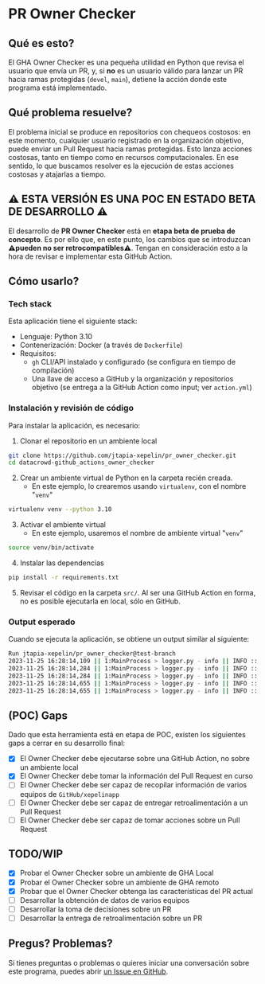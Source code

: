 # PR Owner  Checker

## Qué es esto?
El GHA Owner Checker es una pequeña utilidad en Python que revisa el usuario que envía un PR, y, si **no** es un usuario válido para lanzar un PR hacia ramas protegidas (`devel`, `main`), detiene la acción donde este programa está implementado.

## Qué problema resuelve?
El problema inicial se produce en repositorios con chequeos costosos: en este momento, cualquier usuario registrado en la organización objetivo, puede enviar un Pull Request hacia ramas protegidas. Esto lanza acciones costosas, tanto en tiempo como en recursos computacionales. En ese sentido, lo que buscamos resolver es la ejecución de estas acciones costosas y atajarlas a tiempo.

## ⚠️ ESTA VERSIÓN ES UNA POC EN ESTADO BETA DE DESARROLLO ⚠️
El desarrollo de **PR Owner Checker** está en **etapa beta de prueba de concepto**. Es por ello que, en este punto, los cambios que se introduzcan ⚠️**pueden no ser retrocompatibles**⚠️. Tengan en consideración esto a la hora de revisar e implementar esta GitHub Action.

## Cómo usarlo?

### Tech stack
Esta aplicación tiene el siguiente stack:

* Lenguaje: Python 3.10
* Contenerización: Docker (a través de `Dockerfile`)
* Requisitos:
    * `gh` CLI/API instalado y configurado (se configura en tiempo de compilación)
    * Una llave de acceso a GitHub y la organización y repositorios objetivo (se entrega a la GitHub Action como input; ver `action.yml`)

### Instalación y revisión de código
Para instalar la aplicación, es necesario:

1. Clonar el repositorio en un ambiente local
```bash
git clone https://github.com/jtapia-xepelin/pr_owner_checker.git
cd datacrowd-github_actions_owner_checker
```

2. Crear un ambiente virtual de Python en la carpeta recién creada.
    * En este ejemplo, lo crearemos usando `virtualenv`, con el nombre "`venv`"
```bash
virtualenv venv --python 3.10
```

3. Activar el ambiente virtual
    * En este ejemplo, usaremos el nombre de ambiente virtual "`venv`"
```bash
source venv/bin/activate
```

4. Instalar las dependencias
```bash
pip install -r requirements.txt
```

5. Revisar el código en la carpeta `src/`. Al ser una GitHub Action en forma, no es posible ejecutarla en local, sólo en GitHub.

### Output esperado
Cuando se ejecuta la aplicación, se obtiene un output similar al siguiente:

```bash
Run jtapia-xepelin/pr_owner_checker@test-branch
2023-11-25 16:28:14,109 || 1:MainProcess > logger.py - info || INFO :: Getting team members from 'data-crowd' on GitHub teams for org 'xepelinapp'...
2023-11-25 16:28:14,284 || 1:MainProcess > logger.py - info || INFO :: Proceeding...
2023-11-25 16:28:14,284 || 1:MainProcess > logger.py - info || INFO :: Getting PR info for PR #1 on repo 'xepelinapp/dbt-dw-data-team'...
2023-11-25 16:28:14,655 || 1:MainProcess > logger.py - info || INFO :: PR author: daniel-castelblanco-xepelin; is PR author valid? True
2023-11-25 16:28:14,655 || 1:MainProcess > logger.py - info || INFO :: True
```

## (POC) Gaps
Dado que esta herramienta está en etapa de POC, existen los siguientes gaps a cerrar en su desarrollo final:

- [x] El Owner Checker debe ejecutarse sobre una GitHub Action, no sobre un ambiente local
- [x] El Owner Checker debe tomar la información del Pull Request en curso
- [ ] El Owner Checker debe ser capaz de recopilar información de varios equipos de `GitHub/xepelinapp`
- [ ] El Owner Checker debe ser capaz de entregar retroalimentación a un Pull Request
- [ ] El Owner Checker debe ser capaz de tomar acciones sobre un Pull Request

## TODO/WIP

- [x] Probar el Owner Checker sobre un ambiente de GHA Local
- [x] Probar el Owner Checker sobre un ambiente de GHA remoto
- [x] Probar que el Owner Checker obtenga las características del PR actual
- [ ] Desarrollar la obtención de datos de varios equipos
- [ ] Desarrollar la toma de decisiones sobre un PR
- [ ] Desarrollar la entrega de retroalimentación sobre un PR

## Pregus? Problemas?
Si tienes preguntas o problemas o quieres iniciar una conversación sobre este programa, puedes abrir [un Issue en GitHub](https://github.com/jtapia-xepelin/pr_owner_checker/issues).
